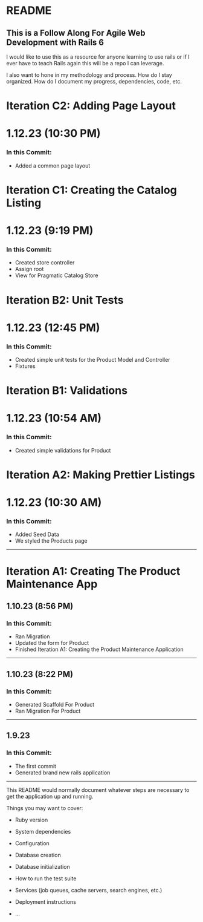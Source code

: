 # README

## This is a Follow Along For Agile Web Development with Rails 6
I would like to use this as a resource for anyone learning to use rails or
if I ever have to teach Rails again this will be a repo I can leverage.

I also want to hone in my methodology and process. How do I stay organized.
How do I document my progress, dependencies, code, etc.

# Iteration C2: Adding Page Layout

# 1.12.23 (10:30 PM)
### In this Commit:
- Added a common page layout

# Iteration C1: Creating the Catalog Listing

# 1.12.23 (9:19 PM)
### In this Commit:
- Created store controller
- Assign root
- View for Pragmatic Catalog Store

# Iteration B2: Unit Tests

# 1.12.23 (12:45 PM)
### In this Commit:
- Created simple unit tests for the Product Model and Controller
- Fixtures

# Iteration B1: Validations

# 1.12.23 (10:54 AM)
### In this Commit: 
- Created simple validations for Product

# Iteration A2: Making Prettier Listings

# 1.12.23 (10:30 AM)
### In this Commit: 
- Added Seed Data
- We styled the Products page


---
#  Iteration A1: Creating The Product Maintenance App

## 1.10.23 (8:56 PM)

### In this Commit: 
- Ran Migration
- Updated the form for Product
- Finished Iteration A1: Creating the Product Maintenance Application

---
## 1.10.23 (8:22 PM)

### In this Commit:
- Generated Scaffold For Product
- Ran Migration For Product

---
## 1.9.23

### In this Commit:
- The first commit
- Generated brand new rails application

---

This README would normally document whatever steps are necessary to get the
application up and running.

Things you may want to cover:

* Ruby version

* System dependencies

* Configuration

* Database creation

* Database initialization

* How to run the test suite

* Services (job queues, cache servers, search engines, etc.)

* Deployment instructions

* ...
